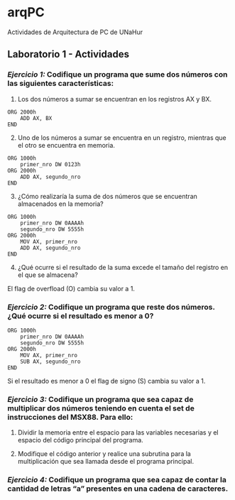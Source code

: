 # arqPC
Actividades de Arquitectura de PC de UNaHur

## Laboratorio 1 - Actividades

### *Ejercicio 1:* Codifique un programa que sume dos números con las siguientes características:

1. Los dos números a sumar se encuentran en los registros AX y BX.

```assembly
ORG 2000h
    ADD AX, BX
END
```

2. Uno de los números a sumar se encuentra en un registro, mientras que el otro se encuentra en memoria.

```assembly
ORG 1000h
    primer_nro DW 0123h
ORG 2000h
    ADD AX, segundo_nro
END
```

3. ¿Cómo realizaría la suma de dos números que se encuentran almacenados en la memoria?

```assembly
ORG 1000h
    primer_nro DW 0AAAAh
    segundo_nro DW 5555h
ORG 2000h
    MOV AX, primer_nro
    ADD AX, segundo_nro
END
```

4. ¿Qué ocurre si el resultado de la suma excede el tamaño del registro en el que se almacena?

El flag de overfload (O) cambia su valor a 1.

### *Ejercicio 2:* Codifique un programa que reste dos números. ¿Qué ocurre si el resultado es menor a 0?

```assembly
ORG 1000h
    primer_nro DW 0AAAAh
    segundo_nro DW 5555h
ORG 2000h
    MOV AX, primer_nro
    SUB AX, segundo_nro
END
```

Si el resultado es menor a 0 el flag de signo (S) cambia su valor a 1.

### *Ejercicio 3:* Codifique un programa que sea capaz de multiplicar dos números teniendo en cuenta el set de instrucciones del MSX88. Para ello:

1. Dividir la memoria entre el espacio para las variables necesarias y el espacio del código principal del programa.

2. Modifique el código anterior y realice una subrutina para la multiplicación que sea llamada desde el programa principal.

### *Ejercicio 4:* Codifique un programa que sea capaz de contar la cantidad de letras “a” presentes en una cadena de caracteres.

